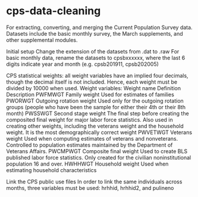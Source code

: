 # cps-data-cleaning
For extracting, converting, and merging the Current Population Survey data. Datasets include the basic monthly survey, the March supplements, and other supplemental modules.

Initial setup
Change the extension of the datasets from .dat to .raw
For basic monthly data, rename the datasets to cpsbxxxxxx, where the last 6 digits indicate year and month (e.g. cpsb201911, cpsb202005)

CPS statistical weights: all weight variables have an implied four decimals, though the decimal itself is not included. Hence, each weight must be divided by 10000 when used.
Weight variables:
Weight name	Definition 	Description 
PWFMWGT	Family weight	Used for estimates of families
PWORWGT	Outgoing rotation weight	Used only for the outgoing rotation groups (people who have been the sample for either their 4th or their 8th month)
PWSSWGT	Second stage weight	The final step before creating the composited final weight for major labor force statistics. Also used in creating other weights, including the veterans weight and the household weight. It is the most demographically correct weight 
PWVETWGT	Veterans weight	Used when computing estimates of veterans and nonveterans. Controlled to population estimates maintained by the Department of Veterans Affairs. 
PWCMPWGT	Composite final weight	Used to create BLS published labor force statistics. Only created for the civilian noninstitutional population 16 and over. 
HWHHWGT	Household weight	Used when estimating household characteristics

Link the CPS public use files
In order to link the same individuals across months, three variables must be used: hrhhid, hrhhid2, and pulineno

